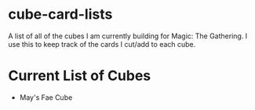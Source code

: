 # cube-card-lists
A list of all of the cubes I am currently building for Magic: The Gathering. I use this to keep track of the cards I cut/add to each cube.

# Current List of Cubes

- May's Fae Cube
